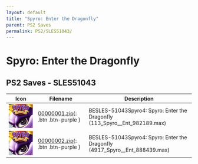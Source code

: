 ```yaml
---
layout: default
title: "Spyro: Enter the Dragonfly"
parent: PS2 Saves
permalink: PS2/SLES51043/
---
```

# Spyro: Enter the Dragonfly

## PS2 Saves - SLES51043

| Icon | Filename | Description |
|------|----------|-------------|
| ![Spyro: Enter the Dragonfly](icon0.png) | [00000001.zip](00000001.zip){: .btn .btn-purple } | BESLES-51043Spyro4: Spyro: Enter the Dragonfly (113_Spyro__Ent_982189.max) |
| ![Spyro: Enter the Dragonfly](icon0.png) | [00000002.zip](00000002.zip){: .btn .btn-purple } | BESLES-51043Spyro4: Spyro: Enter the Dragonfly (4917_Spyro__Ent_888439.max) |
